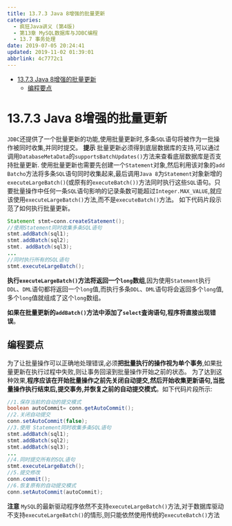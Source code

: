 ```yaml
---
title: 13.7.3 Java 8增强的批量更新
categories: 
  - 疯狂Java讲义 (第4版)
  - 第13章 MySQL数据库与JDBC编程
  - 13.7 事务处理
date: 2019-07-05 20:24:41
updated: 2019-11-02 01:39:01
abbrlink: 4c7772c1
---
```

- [13.7.3 Java 8增强的批量更新](/ReadingNotes/4c7772c1/#13-7-3-Java-8增强的批量更新)
    - [编程要点](/ReadingNotes/4c7772c1/#编程要点)

<!--more-->
<script src="https://cdn.bootcss.com/jquery/3.4.0/jquery.slim.min.js"></script>
<script>$(document).ready(function () {$(".post-body > ul:nth-child(1)").hide();});</script>

<!--end-->
# 13.7.3 Java 8增强的批量更新 #
`JDBC`还提供了一个批量更新的功能,使用批量更新时,多条`SQL`语句将被作为一批操作被同时收集,并同时提交。
**提示**
批量更新必须得到底层数据库的支持,可以通过调用`DatabaseMetaData`的`supportsBatchUpdates()`方法来查看底层数据库是否支持批量更新.
使用批量更新也需要先创建一个`Statement`对象,然后利用该对象的`add Batcho`方法将多条`SQL`语句同时收集起来,最后调用`Java 8`为`Statement`对象新增的`executeLargeBatch()`(或原有的`executeBatch())`方法同时执行这些`SQL`语句。只要批量操作中任何一条`SQL`语句影响的记录条数可能超过`Integer.MAX_VALUE`,就应该使用`executeLargeBatch()`方法,而不是`executeBatch()`方法。
如下代码片段示范了如何执行批量更新。
```java
Statement stmt=conn.createStatement();
//使用Statement同时收集多条SQL语句
stmt.addBatch(sql1);
stmt.addBatch(sql2);
stmt. addBatch(sql3);
...
//同时执行所有的SQL语句
stmt.executeLargeBatch();
```
**执行`executeLargeBatch()`方法将返回一个`long`数组**,因为使用`Statement`执行`DDL`、`DML`语句都将返回一个`long`值,而执行多条`DDL`、`DML`语句将会返回多个`long`值,多个`long`值就组成了这个`long`数组。

**如果在批量更新的`addBatch()`方法中添加了`select`査询语句,程序将直接出现错误**。

## 编程要点 ##
为了让批量操作可以正确地处理错误,必须**把批量执行的操作视为单个事务**,如果批量更新在执行过程中失败,则让事务回滚到批量操作开始之前的状态。
为了达到这种效果,**程序应该在开始批量操作之前先关闭自动提交,然后开始收集更新语句,当批量操作执行结束后,提交事务,并恢复之前的自动提交模式**。如下代码片段所示:
```java
//1.保存当前的自动的提交模式
boolean autoCommit= conn.getAutoCommit();
//2.关闭自动提交
conn.setAutoCommit(false);
//3.使用 Statement同时收集多条SQL语句
stmt.addBatch(sql1);
stmt.addBatch(sql2);
stmt.addBatch(sql3);
...
//4.同时提交所有的SQL语句
stmt.executeLargeBatch();
//5.提交修改
conn.commit();
//6.恢复原有的自动提交模式
conn.setAutoCommit(autoCommit);
```
**注意**
`MySQL`的最新驱动程序依然不支持`executeLargeBatch()`方法,对于数据库驱动不支持`executeLargeBatch()`的情形,则只能依然使用传统的`executeBatch()`方法

